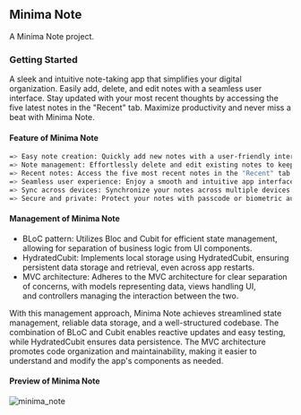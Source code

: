 ## Minima Note

A Minima Note project.

### Getting Started

A sleek and intuitive note-taking app that simplifies your digital organization. Easily add, delete, and edit notes with a seamless user interface. Stay updated with your most recent thoughts by accessing the five latest notes in the "Recent" tab. Maximize productivity and never miss a beat with Minima Note.

#### Feature of Minima Note
```bash
=> Easy note creation: Quickly add new notes with a user-friendly interface.
=> Note management: Effortlessly delete and edit existing notes to keep your information up to date.
=> Recent notes: Access the five most recent notes in the "Recent" tab for quick reference.
=> Seamless user experience: Enjoy a smooth and intuitive app interface for a hassle-free note-taking experience.
=> Sync across devices: Synchronize your notes across multiple devices for convenient access and seamless transitions.
=> Secure and private: Protect your notes with passcode or biometric authentication for enhanced privacy and security.
```

#### Management of Minima Note

- BLoC pattern: 
 Utilizes Bloc and Cubit for efficient state management, allowing for separation of business logic from UI components.
- HydratedCubit:
 Implements local storage using HydratedCubit, ensuring persistent data storage and retrieval, even across app restarts.
- MVC architecture:
 Adheres to the MVC architecture for clear separation of concerns, with models representing data, views handling UI, <br>
 and controllers managing the interaction between the two.

With this management approach, Minima Note achieves streamlined state management, reliable data storage, and a well-structured codebase. The combination of BLoC and Cubit enables reactive updates and easy testing, while HydratedCubit ensures data persistence. The MVC architecture promotes code organization and maintainability, making it easier to understand and modify the app's components as needed.

#### Preview of Minima Note
![minima_note](https://github.com/mobasaradev/minima_note/assets/110694484/892dbf35-48f3-4547-b805-a99f3f2dd07a)


